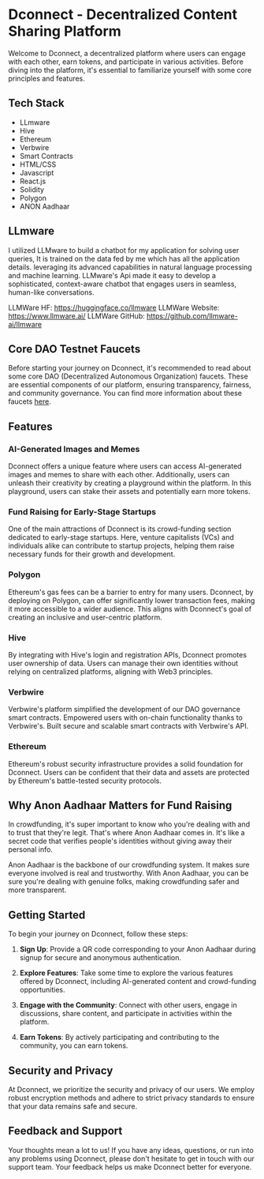 # Dconnect - Decentralized Content Sharing Platform

Welcome to Dconnect, a decentralized platform where users can engage with each other, earn tokens, and participate in various activities. Before diving into the platform, it's essential to familiarize yourself with some core principles and features.

## Tech Stack
- LLmware 
- Hive
- Ethereum
- Verbwire
- Smart Contracts
- HTML/CSS
- Javascript
- React.js
- Solidity
- Polygon
- ANON Aadhaar

## LLmware

I utilized LLMware to build a chatbot for my application for solving user queries, It is trained on the data fed by me which has all the application details. leveraging its advanced capabilities in natural language processing and machine learning. LLMware's Api made it easy to develop a sophisticated, context-aware chatbot that engages users in seamless, human-like conversations.

LLMWare HF: https://huggingface.co/llmware
LLMWare Website: https://www.llmware.ai/
LLMWare GitHub: https://github.com/llmware-ai/llmware

## Core DAO Testnet Faucets
Before starting your journey on Dconnect, it's recommended to read about some core DAO (Decentralized Autonomous Organization) faucets. These are essential components of our platform, ensuring transparency, fairness, and community governance. You can find more information about these faucets [here](https://scan.test.btcs.network/faucet).

## Features
### AI-Generated Images and Memes
Dconnect offers a unique feature where users can access AI-generated images and memes to share with each other. Additionally, users can unleash their creativity by creating a playground within the platform. In this playground, users can stake their assets and potentially earn more tokens.

### Fund Raising for Early-Stage Startups
One of the main attractions of Dconnect is its crowd-funding section dedicated to early-stage startups. Here, venture capitalists (VCs) and individuals alike can contribute to startup projects, helping them raise necessary funds for their growth and development.

### Polygon
Ethereum's gas fees can be a barrier to entry for many users. Dconnect, by deploying on Polygon, can offer significantly lower transaction fees, making it more accessible to a wider audience. This aligns with Dconnect's goal of creating an inclusive and user-centric platform.

### Hive
By integrating with Hive's login and registration APIs, Dconnect promotes user ownership of data. Users can manage their own identities without relying on centralized platforms, aligning with Web3 principles.

### Verbwire
Verbwire's platform simplified the development of our DAO governance smart contracts. Empowered users with on-chain functionality thanks to Verbwire's. Built secure and scalable smart contracts with Verbwire's API.

### Ethereum
Ethereum's robust security infrastructure provides a solid foundation for Dconnect. Users can be confident that their data and assets are protected by Ethereum's battle-tested security protocols.

## Why Anon Aadhaar Matters for Fund Raising
In crowdfunding, it's super important to know who you're dealing with and to trust that they're legit. That's where Anon Aadhaar comes in. It's like a secret code that verifies people's identities without giving away their personal info.

Anon Aadhaar is the backbone of our crowdfunding system. It makes sure everyone involved is real and trustworthy. With Anon Aadhaar, you can be sure you're dealing with genuine folks, making crowdfunding safer and more transparent.

## Getting Started
To begin your journey on Dconnect, follow these steps:

1. **Sign Up**: Provide a QR code corresponding to your Anon Aadhaar during signup for secure and anonymous authentication.

2. **Explore Features**: Take some time to explore the various features offered by Dconnect, including AI-generated content and crowd-funding opportunities.

3. **Engage with the Community**: Connect with other users, engage in discussions, share content, and participate in activities within the platform.

4. **Earn Tokens**: By actively participating and contributing to the community, you can earn tokens.

## Security and Privacy
At Dconnect, we prioritize the security and privacy of our users. We employ robust encryption methods and adhere to strict privacy standards to ensure that your data remains safe and secure.

## Feedback and Support
Your thoughts mean a lot to us! If you have any ideas, questions, or run into any problems using Dconnect, please don't hesitate to get in touch with our support team. Your feedback helps us make Dconnect better for everyone.
